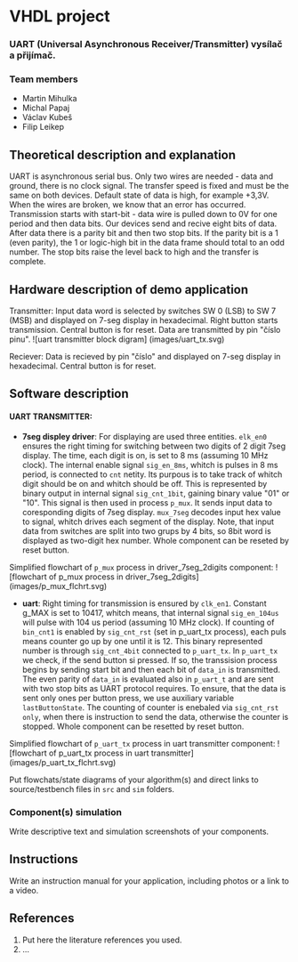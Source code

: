# VHDL project

### UART (Universal Asynchronous Receiver/Transmitter) vysílač a přijímač. 

### Team members

* Martin Mihulka
* Michal Papaj
* Václav Kubeš
* Filip Leikep

## Theoretical description and explanation

UART is asynchronous serial bus. Only two wires are needed - data and ground, there is no clock signal. The transfer speed is fixed and must be the same on
both devices. Default state of data is high, for example +3,3V. When the wires are broken, we know that an error has occurred.
Transmission starts with start-bit - data wire is pulled down to 0V for one period and then data bits. Our devices send and recive eight bits of data. 
After data there is a parity bit and then two stop bits. If the parity bit is a 1 (even parity), the 1 or logic-high bit in the data frame should total to an 
odd number. The stop bits raise the level back to high and the transfer is complete. 

## Hardware description of demo application

Transmitter:
Input data word is selected by switches SW 0 (LSB) to SW 7 (MSB) and displayed on 7-seg display in hexadecimal. Right button starts transmission. 
Central button is for reset. Data are transmitted by pin "číslo pinu". 
![uart transmitter block digram] (images/uart_tx.svg)

Reciever:
Data is recieved by pin "číslo" and displayed on 7-seg display in hexadecimal. Central button is for reset. 

## Software description

#### UART TRANSMITTER:
- **7seg displey driver**:
For displaying are used three entities. `elk_en0` ensures the right timing for switching between two digits of 2 digit 7seg display. The time, each digit is on, is set to 8 ms (assuming 10 MHz clock). The internal enable signal `sig_en_8ms`, whitch is pulses in 8 ms period, is connected to `cnt` netity. Its purpous is to take track of whitch digit should be on and whitch should be off. This is represented by binary output in internal signal `sig_cnt_1bit`, gaining binary value "01" or "10". This signal is then used in process `p_mux`. It sends input data to coresponding digits of 7seg display. `mux_7seg` decodes input hex value to signal, whitch drives each segment of the display. Note, that input data from switches are split into two grups by 4 bits, so 8bit word is displayed as two-digit hex number. Whole component can be reseted by reset button.

Simplified flowchart of `p_mux` process in driver_7seg_2digits component:
![flowchart of p_mux process in driver_7seg_2digits] (images/p_mux_flchrt.svg)

- **uart**: Right timing for transmission is ensured by `clk_en1`. Constant g_MAX is set to 10417, whitch means, that internal signal `sig_en_104us` will pulse with 104 us period (assuming 10 MHz clock). If counting of `bin_cnt1` is enabled by `sig_cnt_rst` (set in p_uart_tx process), each puls means counter go up by one until it is 12. This binary represented number is through `sig_cnt_4bit` connected to `p_uart_tx`. In `p_uart_tx` we check, if the send button si pressed. If so, the transsision process begins by sending start bit and then each bit of `data_in` is transmitted. The even parity of `data_in` is evaluated also in `p_uart_t` and are sent with two stop bits as UART protocol requires. To ensure, that the data is sent only ones per button press, we use auxiliary variable `lastButtonState`. The counting of counter is enebaled via `sig_cnt_rst only`, when there is instruction to send the data, otherwise the counter is stopped.  Whole component can be resetted by reset button. 
  
Simplified flowchart of `p_uart_tx` process in uart transmitter component:
![flowchart of p_uart_tx process in uart transmitter] (images/p_uart_tx_flchrt.svg)

Put flowchats/state diagrams of your algorithm(s) and direct links to source/testbench files in `src` and `sim` folders. 

### Component(s) simulation

Write descriptive text and simulation screenshots of your components.

## Instructions

Write an instruction manual for your application, including photos or a link to a video.

## References

1. Put here the literature references you used.
2. ...
